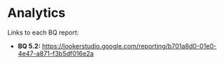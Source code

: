 # Analytics

Links to each BQ report:

- **BQ 5.2:** https://lookerstudio.google.com/reporting/b701a8d0-01e0-4e47-a871-f3b5df016e2a 
